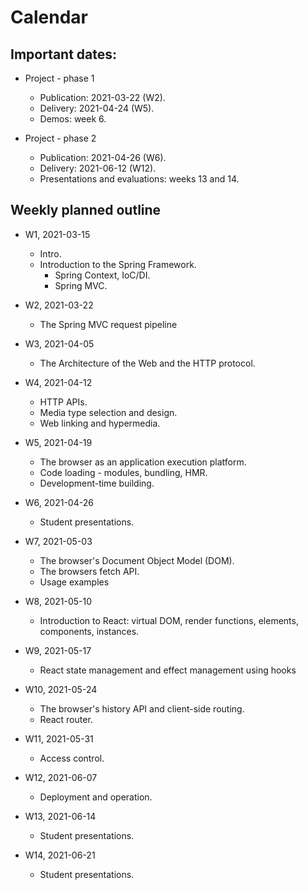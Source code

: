 # Calendar

## Important dates:

* Project - phase 1
  * Publication: 2021-03-22 (W2).
  * Delivery: 2021-04-24 (W5).
  * Demos: week 6.

* Project - phase 2
  * Publication: 2021-04-26 (W6).
  * Delivery: 2021-06-12 (W12).
  * Presentations and evaluations: weeks 13 and 14.
  
## Weekly planned outline

* W1, 2021-03-15
  * Intro. 
  * Introduction to the Spring Framework.
    * Spring Context, IoC/DI. 
    * Spring MVC.

* W2, 2021-03-22
  * The Spring MVC request pipeline
  
* W3, 2021-04-05
  * The Architecture of the Web and the HTTP protocol.
  
* W4, 2021-04-12
  * HTTP APIs.
  * Media type selection and design.
  * Web linking and hypermedia.

* W5, 2021-04-19
  * The browser as an application execution platform. 
  * Code loading - modules, bundling, HMR.
  * Development-time building.

* W6, 2021-04-26
  * Student presentations.
 
* W7, 2021-05-03
  * The browser's Document Object Model (DOM). 
  * The browsers fetch API.
  * Usage examples
  
* W8, 2021-05-10
  * Introduction to React: virtual DOM, render functions, elements, components, instances. 
  
* W9, 2021-05-17
  * React state management and effect management using hooks

* W10, 2021-05-24
  * The browser's history API and client-side routing.
  * React router.
  
* W11, 2021-05-31
  * Access control.

* W12, 2021-06-07
  * Deployment and operation.
  
* W13, 2021-06-14
  * Student presentations.
  
* W14, 2021-06-21
  * Student presentations.
